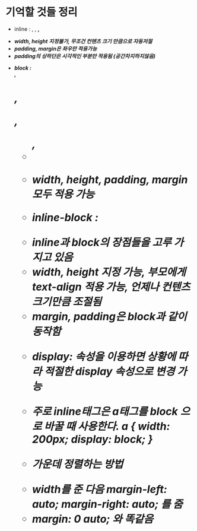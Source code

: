 # 기억할 것들 정리

- inline : <a>, <span>, <strong>, <em>

* width, height 지정불가, 무조건 컨텐츠 크기 만큼으로 자동저절
* padding, margin은 좌우만 적용가능
* padding의 상하단은 시각적인 부분만 적용됨 (공간차지하지않음)

- block : <div>, <h1>, <p>, <ul>, <li>

* width, height, padding, margin 모두 적용 가능

- inline-block : <img>

* inline과 block의 장점들을 고루 가지고 있음
* width, height 지정 가능, 부모에게 text-align 적용 가능, 언제나 컨텐츠 크기만큼 조절됨
* margin, padding은 block과 같이 동작함

- display: 속성을 이용하면 상황에 따라 적절한 display 속성으로 변경 가능

* 주로 inline태그은 a태그를 block 으로 바꿀 때 사용한다.
  a {
  width: 200px;
  display: block;
  }

- 가운데 정렬하는 방법

* width를 준 다음 margin-left: auto; margin-right: auto; 를 줌
* margin: 0 auto; 와 똑같음

